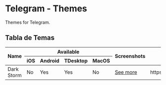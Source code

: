 # Telegram - Themes
Themes for Telegram.

## Tabla de Temas
<table>
  <thead>
    <tr>
      <th rowspan="2" colspan="1">Name</th>
      <th rowspan="1" colspan="4">Available</th>
      <th rowspan="2" colspan="1">Screenshots</th>
      <th rowspan="2" colspan="1">Link</th>
    </tr>
    <tr>
      <th>iOS</th>
      <th>Android</th>
      <th>TDesktop</th>
      <th>MacOS</th>
    </tr>
  </thead>
  <tbody>
    <tr>
      <td>Dark Storm</td>
      <td>No</td>
      <td>Yes</td>
      <td>Yes</td>
      <td>No</td>
      <td><a href="./dark_storm/">See more</a></td>
      <td>https://t.me/addtheme/dark_storm</td>
    </tr>
  </tbody>
  <tfoot>
  </tfoot>
</table>